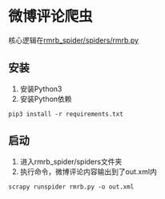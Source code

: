 # 微博评论爬虫

核心逻辑在[rmrb_spider/spiders/rmrb.py](rmrb_spider/spiders/rmrb.py)

## 安装
1. 安装Python3
2. 安装Python依赖
```
pip3 install -r requirements.txt 
```

## 启动
1. 进入rmrb_spider/spiders文件夹
2. 执行命令，微博评论内容输出到了out.xml内
```
scrapy runspider rmrb.py -o out.xml
```
